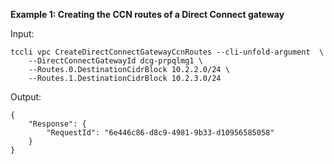 **Example 1: Creating the CCN routes of a Direct Connect gateway**



Input: 

```
tccli vpc CreateDirectConnectGatewayCcnRoutes --cli-unfold-argument  \
    --DirectConnectGatewayId dcg-prpqlmg1 \
    --Routes.0.DestinationCidrBlock 10.2.2.0/24 \
    --Routes.1.DestinationCidrBlock 10.2.3.0/24
```

Output: 
```
{
    "Response": {
        "RequestId": "6e446c86-d8c9-4981-9b33-d10956585058"
    }
}
```


